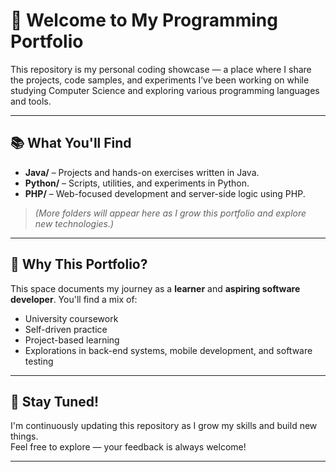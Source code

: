 # 👋 Welcome to My Programming Portfolio

This repository is my personal coding showcase — a place where I share the projects, code samples, and experiments I’ve been working on while studying Computer Science and exploring various programming languages and tools.

---

## 📚 What You'll Find

- **Java/** – Projects and hands-on exercises written in Java.
- **Python/** – Scripts, utilities, and experiments in Python.
- **PHP/** – Web-focused development and server-side logic using PHP.

> *(More folders will appear here as I grow this portfolio and explore new technologies.)*

---

## 🧠 Why This Portfolio?

This space documents my journey as a **learner** and **aspiring software developer**. You'll find a mix of:

- University coursework
- Self-driven practice
- Project-based learning
- Explorations in back-end systems, mobile development, and software testing

---

## 🚀 Stay Tuned!

I'm continuously updating this repository as I grow my skills and build new things.  
Feel free to explore — your feedback is always welcome!

---
